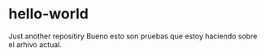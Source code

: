 # hello-world
Just another repositiry
Bueno esto son pruebas que estoy haciendo sobre el arhivo actual.
